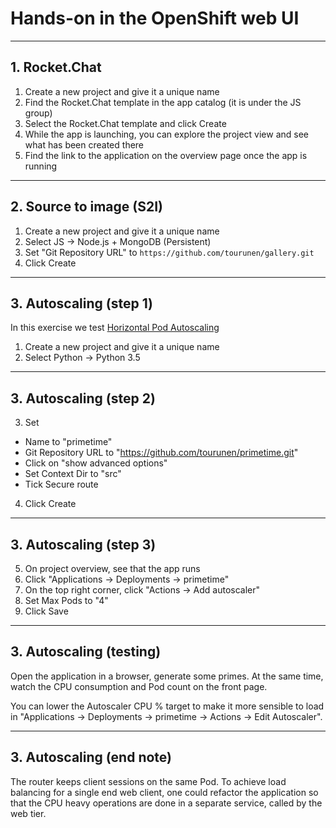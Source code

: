 # Hands-on in the OpenShift web UI

<!-- .slide: data-background="img_theme/topic_background.png" -->

---

## 1. Rocket.Chat

1. Create a new project and give it a unique name
2. Find the Rocket.Chat template in the app catalog (it is under the JS group)
3. Select the Rocket.Chat template and click Create
4. While the app is launching, you can explore the project view and see what has been created there
5. Find the link to the application on the overview page once the app is running

---

## 2. Source to image (S2I)

1. Create a new project and give it a unique name
2. Select JS -> Node.js + MongoDB (Persistent)
3. Set "Git Repository URL" to `https://github.com/tourunen/gallery.git`
4. Click Create

---

## 3. Autoscaling (step 1)

In this exercise we test [Horizontal Pod Autoscaling](https://docs.openshift.org/latest/dev_guide/pod_autoscaling.html)

1. Create a new project and give it a unique name
2. Select Python -> Python 3.5 

---

## 3. Autoscaling (step 2)

3. Set 
  * Name to "primetime"
  * Git Repository URL to "https://github.com/tourunen/primetime.git"
  * Click on "show advanced options"
  * Set Context Dir to "src"
  * Tick Secure route
4. Click Create

---

## 3. Autoscaling (step 3)

5. On project overview, see that the app runs
6. Click "Applications -> Deployments -> primetime"
7. On the top right corner, click "Actions -> Add autoscaler"
8. Set Max Pods to "4"
9. Click Save

---

## 3. Autoscaling (testing)

Open the application in a browser, generate some primes. At the same time,
watch the CPU consumption and Pod count on the front page. 

You can lower the Autoscaler CPU % target to make it more sensible to load in
"Applications -> Deployments -> primetime -> Actions -> Edit Autoscaler".

---

## 3. Autoscaling (end note) 

The router keeps client sessions on the same Pod. To achieve load balancing for a 
single end web client, one could refactor the application so that the CPU heavy 
operations are done in a separate service, called by the web tier.
